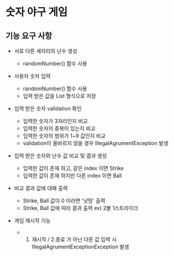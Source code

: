 # 숫자 야구 게임

## 기능 요구 사항

* 서로 다른 세자리의 난수 생성
  + randomNumber() 함수 사용

* 사용자 숫자 입력
  + randomNumber() 함수 사용
  + 입력 받은 값을 List 형식으로 저장
 
* 입력 받은 숫자 validation 확인
  + 입력한 숫자가 3자리인지 비교
  + 입력한 숫자의 중복이 있는지 비교
  + 입력한 숫자의 범위가 1~9 값인지 비교
  + validation이 올바르지 않을 경우 IllegalAgrumentException 발생
  
* 입력 받은 숫자와 난수 값 비교 및 결과 생성
  + 입력한 값이 존재 하고, 같은 index 이면 Strike
  + 입력한 값이 존재 하지만 다른 index 이면 Ball
 
* 비교 결과 값에 대해 출력
  + Strike, Ball 값이 0 이라면 '낫띵' 출력
  + Strike, Ball 값에 따라 결과 출력 ex) 2볼  1스트라이크

* 게임 재시작 기능
  + 1. 재시작 / 2.종료 가 아닌 다른 값 입력 시 IllegalAgrumentExceptionException 발생 
